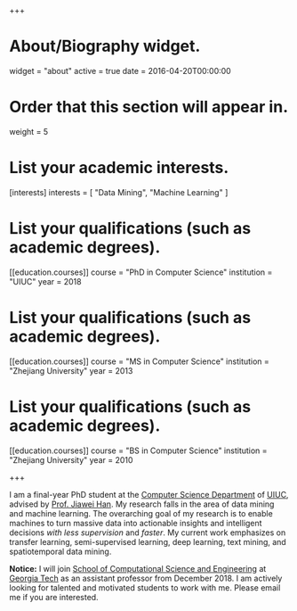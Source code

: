 +++
# About/Biography widget.
widget = "about"
active = true
date = 2016-04-20T00:00:00

# Order that this section will appear in.
weight = 5

# List your academic interests.
[interests]
  interests = [
    "Data Mining",
    "Machine Learning"
  ]

# List your qualifications (such as academic degrees).
[[education.courses]]
  course = "PhD in Computer Science"
  institution = "UIUC"
  year = 2018

# List your qualifications (such as academic degrees).
[[education.courses]]
  course = "MS in Computer Science"
  institution = "Zhejiang University"
  year = 2013

# List your qualifications (such as academic degrees).
[[education.courses]]
  course = "BS in Computer Science"
  institution = "Zhejiang University"
  year = 2010

+++

I am a final-year PhD student at the [Computer Science
Department](http://cs.illinois.edu/) of [UIUC](http://illinois.edu), advised by
[Prof. Jiawei Han](http://www.cs.uiuc.edu/~hanj). My research falls in the area
of data mining and machine learning.  The overarching goal of my research is to
enable machines to turn massive data into actionable insights and intelligent
decisions *with less supervision* and *faster*.  My current work emphasizes on
transfer learning, semi-supervised learning, deep learning, text mining, and
spatiotemporal data mining.


<!---
with applications in social media analysis, smart city, and health informatics.
-->


**Notice:** I will join [School of Computational Science and
Engineering](https://www.cse.gatech.edu) at [Georgia
Tech](http://www.gatech.edu) as an assistant professor from December 2018. I am
actively looking for talented and motivated students to work with me. Please
email me if you are interested.

